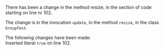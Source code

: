 There has been a change in the method resize, in the section of code starting on line nr 102.
  
The change is in the invocation ```update```, in the method ```resize```, in the class ```GroupTest```.
  
The following changes have been made:  
Inserted literal ```true``` on line 102.  
